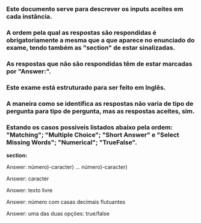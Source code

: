 ### Este documento serve para descrever os inputs aceites em cada instância.

### A ordem pela qual as respostas são respondidas é obrigatoriamente a mesma que a que aparece no enunciado do exame, tendo também as "section" de estar sinalizadas.

### As respostas que não são respondidas têm de estar marcadas por "Answer:".

### Este exame está estruturado para ser feito em Inglês.

### A maneira como se identifica as respostas não varia de tipo de pergunta para tipo de pergunta, mas as respostas aceites, sim. 
### Estando os casos possiveis listados abaixo pela ordem: "Matching"; "Multiple Choice"; "Short Answer" e "Select Missing Words"; "Numerical"; "TrueFalse".

**section:**

Answer: número)-caracter) ... número)-caracter)

Answer: caracter

Answer: texto livre

Answer: número com casas decimais flutuantes

Answer: uma das duas opções: true/false